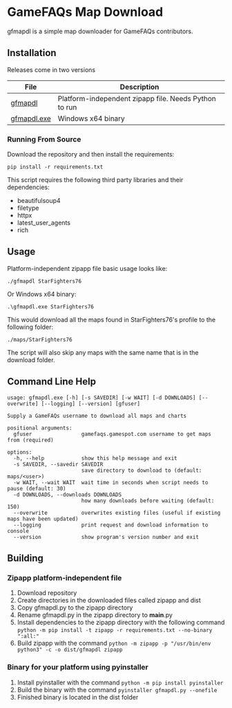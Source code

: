 # GameFAQs Map Download

gfmapdl is a simple map downloader for GameFAQs contributors.

## Installation

Releases come in two versions

| File                                                                                    | Description                                           |
| --------------------------------------------------------------------------------------- | ----------------------------------------------------- |
| [gfmapdl](https://github.com/jddecker/gfmapdl/releases/latest/download/gfmapdl)         | Platform-independent zipapp file. Needs Python to run |
| [gfmapdl.exe](https://github.com/jddecker/gfmapdl/releases/latest/download/gfmapdl.exe) | Windows x64 binary                                    |

### Running From Source

Download the repository and then install the requirements:

`pip install -r requirements.txt`

This script requires the following third party libraries and their dependencies:
* beautifulsoup4
* filetype
* httpx
* latest_user_agents
* rich

## Usage

Platform-independent zipapp file basic usage looks like:

`./gfmapdl StarFighters76`

Or Windows x64 binary:

`.\gfmapdl.exe StarFighters76`

This would download all the maps found in StarFighters76's profile to the following folder:

`./maps/StarFighters76`

The script will also skip any maps with the same name that is in the download folder.

## Command Line Help

```
usage: gfmapdl.exe [-h] [-s SAVEDIR] [-w WAIT] [-d DOWNLOADS] [--overwrite] [--logging] [--version] [gfuser]

Supply a GameFAQs username to download all maps and charts

positional arguments:
  gfuser                gamefaqs.gamespot.com username to get maps from (required)

options:
  -h, --help            show this help message and exit
  -s SAVEDIR, --savedir SAVEDIR
                        save directory to download to (default: maps/<user>)
  -w WAIT, --wait WAIT  wait time in seconds when script needs to pause (default: 30)
  -d DOWNLOADS, --downloads DOWNLOADS
                        how many downloads before waiting (default: 150)
  --overwrite           overwrites existing files (useful if existing maps have been updated)
  --logging             print request and download information to console
  --version             show program's version number and exit
```

## Building

### Zipapp platform-independent file

1. Download repository
2. Create directories in the downloaded files called zipapp and dist
3. Copy gfmapdl.py to the zipapp directory
4. Rename gfmapdl.py in the zipapp directory to __main__.py
5. Install dependencies to the zipapp directory with the following command `python -m pip install -t zipapp -r requirements.txt --no-binary ":all:"`
6. Build zipapp with the command `python -m zipapp -p "/usr/bin/env python3" -c -o dist/gfmapdl zipapp`

### Binary for your platform using pyinstaller

1. Install pyinstaller with the command `python -m pip install pyinstaller`
2. Build the binary with the command `pyinstaller gfmapdl.py --onefile`
3. Finished binary is located in the dist folder
